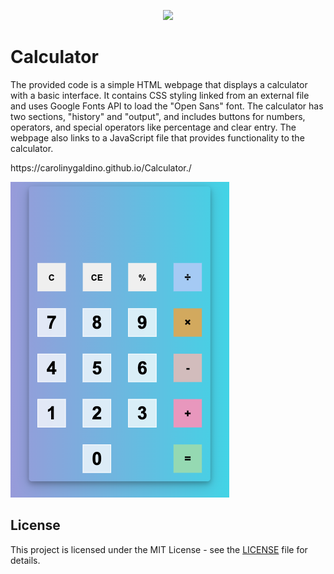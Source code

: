 <p align="center">
  <img src="https://img.shields.io/badge/License-MIT-blue.svg">
</p>

# Calculator

<p>The provided code is a simple HTML webpage that displays a calculator with a basic interface. It contains CSS styling linked from an external file and uses Google Fonts API to load the "Open Sans" font. The calculator has two sections, "history" and "output", and includes buttons for numbers, operators, and special operators like percentage and clear entry. The webpage also links to a JavaScript file that provides functionality to the calculator.</p>
<p>https://carolinygaldino.github.io/Calculator./</p>

![photo](https://github.com/carolinygaldino/Calculator./blob/main/calculator.png
)

## License

This project is licensed under the MIT License - see the [LICENSE](LICENSE) file for details.


